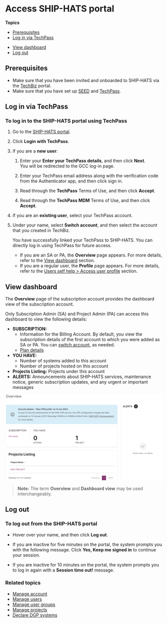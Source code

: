 # Access SHIP-HATS portal


**Topics**
- [Prerequisites](#prerequisites)
- [Log in via TechPass](#log-in-via-techpass)
<!--- [Log in with credentials](#log-in-with-credentials)-->
- [View dashboard](#view-dashboard)
- [Log out](#log-out)



## Prerequisites

- Make sure that you have been invited and onboarded to SHIP-HATS via the [TechBiz](https://docs.developer.tech.gov.sg/docs/techbiz-documentation/) portal.
- Make sure that you have set up [SEED](https://docs.developer.tech.gov.sg/docs/security-suite-for-engineering-endpoint-devices/) and [TechPass](https://docs.developer.tech.gov.sg/docs/techpass-user-guide/).

<!--
- Make sure that you have been [invited and onboarded to SHIP-HATS](https://docs.developer.tech.gov.sg/docs/ship-hats-getting-started/subscribing-to-ship-hats) by the SHIP-HATS team.
- Make sure that you have set up SEED and TechPass.
-->
## Log in via TechPass

### To log in to the SHIP-HATS portal using TechPass

1. Go to the [SHIP-HATS portal](https://portal.ship.gov.sg/).
1. Click **Login with TechPass**.

1. If you are a **new user**:
    1. Enter your **Enter your TechPass details**, and then click **Next**.  
        You will be redirected to the GCC log-in page. 
    1. Enter your TechPass email address along with the verification code from the Authenticator app, and then click sign in. 

    5. Read through the **TechPass** Terms of Use, and then click **Accept**.

    6. Read through the **TechPass MDM** Terms of Use, and then click **Accept**.
1. If you are an **existing user**, select your TechPass account.  
1. Under your name, select **Switch account**, and then select the account that you created in TechBiz.  

    You have successfully linked your TechPass to SHIP-HATS. You can directly log in using TechPass for future access.  

    - If you are an SA or PA, the **Overview** page appears. For more details, refer to the [View dashboard](#view-dashboard) section.
    - If you are a regular user, the **Profile** page appears. For more details, refer to the [Users self help > Access user profile](users-self-help) section.

<!--## Log in with credentials

### To log in to the SHIP-HATS portal

1. Go to the [SHIP-HATS portal](https://portal.ship.gov.sg/).
1. Click **LOGIN**.
1. Enter your **Username**, **Password**, and then click **Login**.
    - If you are an SA or PA, the **Overview** page appears. For more details, refer to the [View dashboard](#view-dashboard) section.
    - If you are a regular user, the **Profile** page appears. For more details, refer to the [Users self help > Access user profile](users-self-help) section.

-->

## View dashboard
The **Overview** page of the subscription account provides the dashboard view of the subscription account. 

Only Subscription Admin (SA) and Project Admin (PA) can access this dashboard to view the following details:

- **SUBSCRIPTION:** 
    - Information for the Billing Account. By default, you view the subscription details of the first account to which you were added as SA or PA. You can [switch account](manage-account), as needed.
    - [Plan details](manage-account)
- **YOU HAVE:** 
    - Number of systems added to this account
    - Number of projects hosted on this account
- **Projects Listing:** Projects under this account 
- **ALERTS:** Announcements about SHIP-HATS services, maintenance notice, generic subscription updates, and any urgent or important messages

<kbd>![Dashboard](./images/dashboard.png)</kbd>


>**Note:** The term **Overview** and **Dashboard view** may be used interchangeably.


## Log out 

### To log out from the SHIP-HATS portal
- Hover over your name, and then click **Log out**.
    
- If you are inactive for five minutes on the portal, the system prompts you with the following message. Click **Yes, Keep me signed in** to continue your session.

- If you are inactive for 10 minutes on the portal, the system prompts you to log in again with a **Session time out!** message.


### Related topics
  - [Manage account](manage-account)
  - [Manage users](manage-users)
  - [Manage user groups](manage-user-groups)
  - [Manage projects](manage-projects)
  - [Declare DGP systems](declare-dgp-systems)